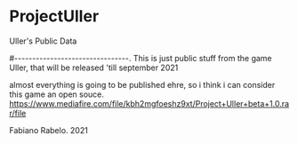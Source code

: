 # ProjectUller
Uller's Public Data

#--------------------------------.
This is just public stuff from the game Uller, that will be released 'till september 2021

almost everything is going to be published ehre, so i think i can consider this game an open souce.
https://www.mediafire.com/file/kbh2mgfoeshz9xt/Project+Uller+beta+1.0.rar/file

Fabiano Rabelo. 2021
